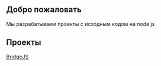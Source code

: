 ## Добро пожаловать

Мы разрабатываем проекты с исходным кодом на node.js

## Проекты
[BridgeJS](/bridgejs/)
